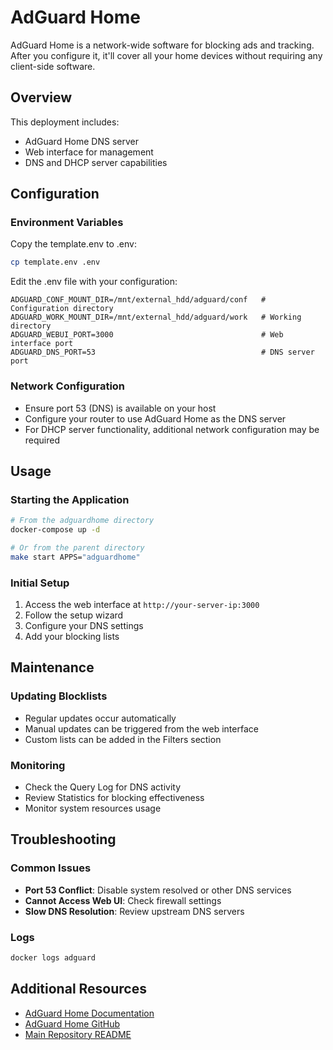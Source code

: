 # AdGuard Home

AdGuard Home is a network-wide software for blocking ads and tracking. After you configure it, it'll cover all your home devices without requiring any client-side software.

## Overview

This deployment includes:
- AdGuard Home DNS server
- Web interface for management
- DNS and DHCP server capabilities

## Configuration

### Environment Variables

Copy the template.env to .env:

```sh
cp template.env .env
```

Edit the .env file with your configuration:

```
ADGUARD_CONF_MOUNT_DIR=/mnt/external_hdd/adguard/conf   # Configuration directory
ADGUARD_WORK_MOUNT_DIR=/mnt/external_hdd/adguard/work   # Working directory
ADGUARD_WEBUI_PORT=3000                                 # Web interface port
ADGUARD_DNS_PORT=53                                     # DNS server port
```

### Network Configuration

- Ensure port 53 (DNS) is available on your host
- Configure your router to use AdGuard Home as the DNS server
- For DHCP server functionality, additional network configuration may be required

## Usage

### Starting the Application

```sh
# From the adguardhome directory
docker-compose up -d

# Or from the parent directory
make start APPS="adguardhome"
```

### Initial Setup

1. Access the web interface at `http://your-server-ip:3000`
2. Follow the setup wizard
3. Configure your DNS settings
4. Add your blocking lists

## Maintenance

### Updating Blocklists

- Regular updates occur automatically
- Manual updates can be triggered from the web interface
- Custom lists can be added in the Filters section

### Monitoring

- Check the Query Log for DNS activity
- Review Statistics for blocking effectiveness
- Monitor system resources usage

## Troubleshooting

### Common Issues

- **Port 53 Conflict**: Disable system resolved or other DNS services
- **Cannot Access Web UI**: Check firewall settings
- **Slow DNS Resolution**: Review upstream DNS servers

### Logs

```sh
docker logs adguard
```

## Additional Resources

- [AdGuard Home Documentation](https://github.com/AdguardTeam/AdGuardHome/wiki)
- [AdGuard Home GitHub](https://github.com/AdguardTeam/AdGuardHome)
- [Main Repository README](../README.md)
